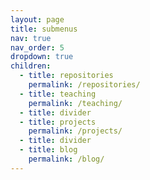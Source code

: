 ```yaml
---
layout: page
title: submenus
nav: true
nav_order: 5
dropdown: true
children:
  - title: repositories
    permalink: /repositories/
  - title: teaching
    permalink: /teaching/
  - title: divider
  - title: projects
    permalink: /projects/
  - title: divider
  - title: blog
    permalink: /blog/
---
```

